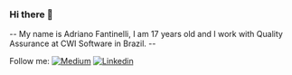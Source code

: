### Hi there 👋

<!--
**adriano-fantinelli/adriano-fantinelli** is a ✨ _special_ ✨ repository because its `README.md` (this file) appears on your GitHub profile. 
-->

-- My name is Adriano Fantinelli, I am 17 years old and I work with Quality Assurance at CWI Software in Brazil. --

Follow me: 
[![Medium](https://badgen.net/badge/icon/medium?icon=medium&label)](https://medium.com/@adriano.fantinelli) [![Linkedin](https://badgen.net/badge/color/blue/blue)](https://www.linkedin.com/in/adriano-fantinelli-531b49182/)


